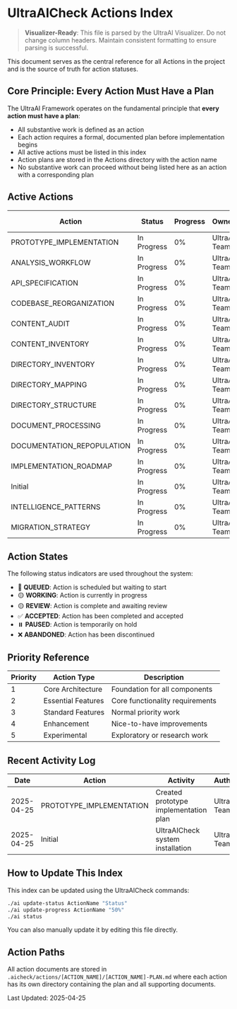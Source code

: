# UltraAICheck Actions Index

> **Visualizer-Ready**: This file is parsed by the UltraAI Visualizer. Do not change column headers. Maintain consistent formatting to ensure parsing is successful.

This document serves as the central reference for all Actions in the project and is the source of truth for action statuses.

## Core Principle: Every Action Must Have a Plan

The UltraAI Framework operates on the fundamental principle that **every action must have a plan**:

- All substantive work is defined as an action
- Each action requires a formal, documented plan before implementation begins
- All active actions must be listed in this index
- Action plans are stored in the Actions directory with the action name
- No substantive work can proceed without being listed here as an action with a corresponding plan

## Active Actions

| Action | Status | Progress | Owner | Started | Last Updated | Authority | Priority |
|--------|--------|----------|-------|---------|-------------|-----------|----------|
| PROTOTYPE_IMPLEMENTATION | In Progress | 0% | UltraAI Team | 2025-04-25 | 2025-04-25 | Standard Action | 1 |
| ANALYSIS_WORKFLOW | In Progress | 0% | UltraAI Team | 2025-04-25 | 2025-04-25 | Standard Action | 3 |
| API_SPECIFICATION | In Progress | 0% | UltraAI Team | 2025-04-25 | 2025-04-25 | Standard Action | 3 |
| CODEBASE_REORGANIZATION | In Progress | 0% | UltraAI Team | 2025-04-25 | 2025-04-25 | Standard Action | 3 |
| CONTENT_AUDIT | In Progress | 0% | UltraAI Team | 2025-04-25 | 2025-04-25 | Standard Action | 3 |
| CONTENT_INVENTORY | In Progress | 0% | UltraAI Team | 2025-04-25 | 2025-04-25 | Standard Action | 3 |
| DIRECTORY_INVENTORY | In Progress | 0% | UltraAI Team | 2025-04-25 | 2025-04-25 | Standard Action | 3 |
| DIRECTORY_MAPPING | In Progress | 0% | UltraAI Team | 2025-04-25 | 2025-04-25 | Standard Action | 3 |
| DIRECTORY_STRUCTURE | In Progress | 0% | UltraAI Team | 2025-04-25 | 2025-04-25 | Standard Action | 3 |
| DOCUMENT_PROCESSING | In Progress | 0% | UltraAI Team | 2025-04-25 | 2025-04-25 | Standard Action | 3 |
| DOCUMENTATION_REPOPULATION | In Progress | 0% | UltraAI Team | 2025-04-25 | 2025-04-25 | Standard Action | 3 |
| IMPLEMENTATION_ROADMAP | In Progress | 0% | UltraAI Team | 2025-04-25 | 2025-04-25 | Standard Action | 3 |
| Initial | In Progress | 0% | UltraAI Team | 2025-04-25 | 2025-04-25 | Standard Action | 3 |
| INTELLIGENCE_PATTERNS | In Progress | 0% | UltraAI Team | 2025-04-25 | 2025-04-25 | Standard Action | 3 |
| MIGRATION_STRATEGY | In Progress | 0% | UltraAI Team | 2025-04-25 | 2025-04-25 | Standard Action | 3 |

## Action States

The following status indicators are used throughout the system:

- 🔴 **QUEUED**: Action is scheduled but waiting to start
- 🟡 **WORKING**: Action is currently in progress
- 🟡 **REVIEW**: Action is complete and awaiting review
- ✅ **ACCEPTED**: Action has been completed and accepted
- ⏸️ **PAUSED**: Action is temporarily on hold
- ❌ **ABANDONED**: Action has been discontinued

## Priority Reference

| Priority | Action Type | Description |
|----------|-------------|-------------|
| 1 | Core Architecture | Foundation for all components |
| 2 | Essential Features | Core functionality requirements |
| 3 | Standard Features | Normal priority work |
| 4 | Enhancement | Nice-to-have improvements |
| 5 | Experimental | Exploratory or research work |

## Recent Activity Log

| Date | Action | Activity | Author |
|------|--------|----------|--------|
| 2025-04-25 | PROTOTYPE_IMPLEMENTATION | Created prototype implementation plan | UltraAI Team |
| 2025-04-25 | Initial | UltraAICheck system installation | UltraAI Team |

## How to Update This Index

This index can be updated using the UltraAICheck commands:

```bash
./ai update-status ActionName "Status"
./ai update-progress ActionName "50%"
./ai status
```

You can also manually update it by editing this file directly.

## Action Paths

All action documents are stored in `.aicheck/actions/[ACTION_NAME]/[ACTION_NAME]-PLAN.md` where each action has its own directory containing the plan and all supporting documents.

Last Updated: 2025-04-25
